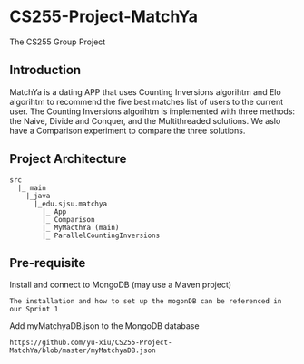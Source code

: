 # CS255-Project-MatchYa
The CS255 Group Project
## Introduction
MatchYa is a dating APP that uses Counting Inversions algorihtm and Elo algorihtm to recommend the five best matches list of users to the current user.
The Counting Inversions algorihtm is implemented with three methods: the Naive, Divide and Conquer, and the Multithreaded solutions.
We aslo have a Comparison experiment to compare the three solutions.
## Project Architecture
```
src
  |_ main
    |_java
      |_edu.sjsu.matchya
        |_ App
        |_ Comparison
        |_ MyMacthYa (main)
        |_ ParallelCountingInversions
```
## Pre-requisite
Install and connect to MongoDB (may use a Maven project)
```
The installation and how to set up the mogonDB can be referenced in our Sprint 1

```
Add myMatchyaDB.json to the MongoDB database
```
https://github.com/yu-xiu/CS255-Project-MatchYa/blob/master/myMatchyaDB.json
```
